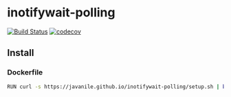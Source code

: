 # inotifywait-polling

[![Build Status](https://travis-ci.org/javanile/inotifywait-polling.svg?branch=master)](https://travis-ci.org/javanile/inotifywait-polling)
[![codecov](https://codecov.io/gh/javanile/inotifywait-polling/branch/master/graph/badge.svg)](https://codecov.io/gh/javanile/inotifywait-polling)

## Install


### Dockerfile

```bash
RUN curl -s https://javanile.github.io/inotifywait-polling/setup.sh | bin=inotifywait bash -
```
